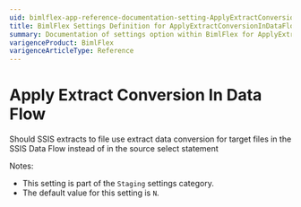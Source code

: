 ```yaml
---
uid: bimlflex-app-reference-documentation-setting-ApplyExtractConversionInDataFlow
title: BimlFlex Settings Definition for ApplyExtractConversionInDataFlow
summary: Documentation of settings option within BimlFlex for ApplyExtractConversionInDataFlow
varigenceProduct: BimlFlex
varigenceArticleType: Reference
---
```


# Apply Extract Conversion In Data Flow

Should SSIS extracts to file use extract data conversion for target files in the SSIS Data Flow instead of in the source select statement

Notes:
* This setting is part of the `Staging` settings category.
 * The default value for this setting is `N`.